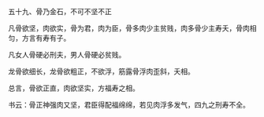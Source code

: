 五十九、骨乃金石，不可不坚不正

凡骨欲坚，肉欲实，骨为君，肉为臣，骨多肉少主贫贱，肉多骨少主寿夭，骨肉相匀，方言有寿有子。

凡女人骨硬必刑夫，男人骨硬必贫贱。

龙骨欲细长，龙骨欲粗正，不欲浮，筋露骨浮肉歪斜，夭相。

总言，骨欲正直，肉欲坚实，方福寿之相。

书云：骨正神强肉又坚，君臣得配福绵绵，若见肉浮多发气，四九之刑寿不全。


